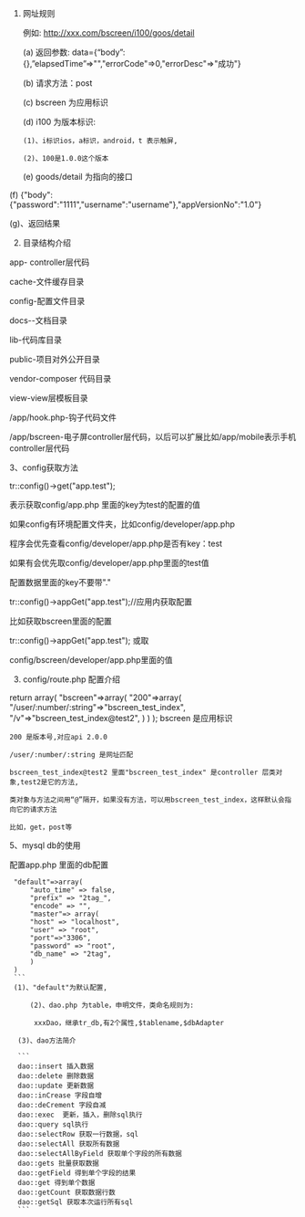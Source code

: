 1.	网址规则

	例如: http://xxx.com/bscreen/i100/goos/detail
	
	(a) 返回参数: data={“body”:{},”elapsedTime”=>"","errorCode"=>0,"errorDesc"=>"成功"}
	
	(b) 请求方法：post
	
	(c) bscreen 为应用标识
	
	(d) i100 为版本标识:
	
		(1)、i标识ios，a标识，android，t 表示触屏,
		
		(2)、100是1.0.0这个版本
		
	(e) goods/detail 为指向的接口
	
(f) {"body":{"password":"1111","username":"username"},"appVersionNo":"1.0"}

(g)、返回结果

2.	目录结构介绍

   app-
   controller层代码
   
   cache-文件缓存目录
   
   config-配置文件目录
   
   docs--文档目录
   
   lib-代码库目录
   
   public-项目对外公开目录
   
   vendor-composer 代码目录
   
   view-view层模板目录
   
   /app/hook.php-钩子代码文件
   
   /app/bscreen-电子屏controller层代码，以后可以扩展比如/app/mobile表示手机controller层代码
   
3、config获取方法

   tr::config()->get("app.test");
   
   表示获取config/app.php 里面的key为test的配置的值
   
   如果config有环境配置文件夹，比如config/developer/app.php
   
   程序会优先查看config/developer/app.php是否有key：test
   
   如果有会优先取config/developer/app.php里面的test值
   
   配置数据里面的key不要带"."
   
   tr::config()->appGet("app.test");//应用内获取配置
   
比如获取bscreen里面的配置

tr::config()->appGet("app.test"); 或取

config/bscreen/developer/app.php里面的值

3.	config/route.php 配置介绍

   return array(
    "bscreen"=>array(
        "200"=>array(
            "/user/:number/:string"=>"bscreen_test_index",
            "/v"=>"bscreen_test_index@test2",
        )
    )
);
    bscreen 是应用标识
    
    200 是版本号,对应api 2.0.0
    
    /user/:number/:string 是网址匹配
    
    bscreen_test_index@test2 里面"bscreen_test_index" 是controller 层类对象,test2是它的方法,
    
    类对象与方法之间用“@”隔开，如果没有方法，可以用bscreen_test_index，这样默认会指向它的请求方法
    
    比如，get，post等
    
5、mysql db的使用

   配置app.php 里面的db配置
   ```
	"default"=>array(
	    "auto_time" => false,
	    "prefix" => "2tag_",
	    "encode" => "",
	    "master"=> array(
		"host" => "localhost",
		"user" => "root",
		"port"=>"3306",
		"password" => "root",
		"db_name" => "2tag",
	    )
	)
	```
	(1)、"default"为默认配置,
	
        (2)、dao.php 为table，申明文件，类命名规则为:
        
	     xxxDao，继承tr_db,有2个属性,$tablename,$dbAdapter
	     
	 (3)、dao方法简介
	 
	 ```
	 dao::insert 插入数据
	 dao::delete 删除数据
	 dao::update 更新数据
	 dao::inCrease 字段自增
	 dao::deCrement 字段自减
	 dao::exec  更新，插入，删除sql执行
	 dao::query sql执行
	 dao::selectRow 获取一行数据，sql
	 dao::selectAll 获取所有数据
	 dao::selectAllByField 获取单个字段的所有数据
	 dao::gets 批量获取数据
	 dao::getField 得到单个字段的结果
	 dao::get 得到单个数据
	 dao::getCount 获取数据行数
	 dao::getSql 获取本次运行所有sql
	 ```

